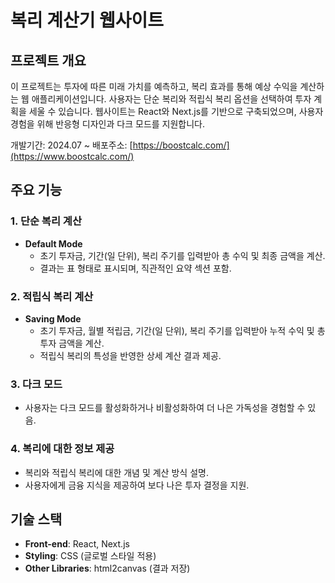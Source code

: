 # 복리 계산기 웹사이트

## 프로젝트 개요
이 프로젝트는 투자에 따른 미래 가치를 예측하고, 복리 효과를 통해 예상 수익을 계산하는 웹 애플리케이션입니다. 사용자는 단순 복리와 적립식 복리 옵션을 선택하여 투자 계획을 세울 수 있습니다. 웹사이트는 React와 Next.js를 기반으로 구축되었으며, 사용자 경험을 위해 반응형 디자인과 다크 모드를 지원합니다.

개발기간: 2024.07 ~
배포주소: [https://boostcalc.com/](https://www.boostcalc.com/)

## 주요 기능
### 1. 단순 복리 계산
- **Default Mode**
  - 초기 투자금, 기간(일 단위), 복리 주기를 입력받아 총 수익 및 최종 금액을 계산.
  - 결과는 표 형태로 표시되며, 직관적인 요약 섹션 포함.

### 2. 적립식 복리 계산
- **Saving Mode**
  - 초기 투자금, 월별 적립금, 기간(일 단위), 복리 주기를 입력받아 누적 수익 및 총 투자 금액을 계산.
  - 적립식 복리의 특성을 반영한 상세 계산 결과 제공.

### 3. 다크 모드
- 사용자는 다크 모드를 활성화하거나 비활성화하여 더 나은 가독성을 경험할 수 있음.

### 4. 복리에 대한 정보 제공
- 복리와 적립식 복리에 대한 개념 및 계산 방식 설명.
- 사용자에게 금융 지식을 제공하여 보다 나은 투자 결정을 지원.

## 기술 스택
- **Front-end**: React, Next.js
- **Styling**: CSS (글로벌 스타일 적용)
- **Other Libraries**: html2canvas (결과 저장)
